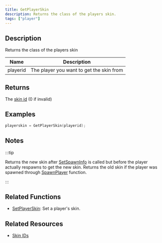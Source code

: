 ```yaml
---
title: GetPlayerSkin
description: Returns the class of the players skin.
tags: ["player"]
---
```


## Description

Returns the class of the players skin

| Name     | Description                              |
| -------- | ---------------------------------------- |
| playerid | The player you want to get the skin from |

## Returns

The [skin id](../resources/skins) (0 if invalid)

## Examples

```c
playerskin = GetPlayerSkin(playerid);
```

## Notes

:::tip

Returns the new skin after [SetSpawnInfo](SetSpawnInfo) is called but before the player actually respawns to get the new skin. Returns the old skin if the player was spawned through [SpawnPlayer](SpawnPlayer) function.

:::

## Related Functions

- [SetPlayerSkin](SetPlayerSkin): Set a player's skin.

## Related Resources

- [Skin IDs](../resources/skins)
